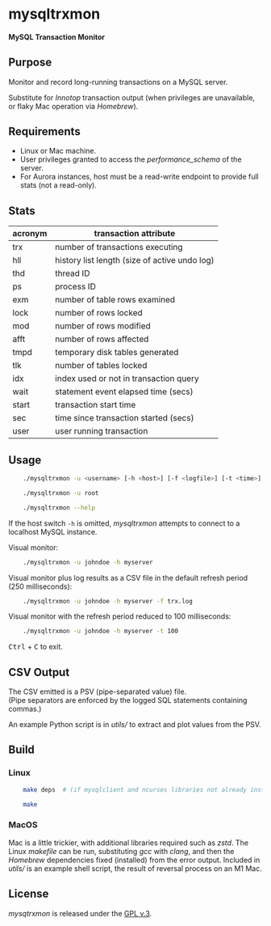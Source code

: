 
# mysqltrxmon

#### MySQL Transaction Monitor


## Purpose

Monitor and record long-running transactions on a MySQL server.

Substitute for *Innotop* transaction output (when privileges are unavailable, or flaky Mac operation via *Homebrew*).


## Requirements

+ Linux or Mac machine.
+ User privileges granted to access the *performance_schema* of the server.
+ For Aurora instances, host must be a read-write endpoint to provide full stats (not a read-only).


## Stats

| acronym | transaction attribute                         |
| ------- | --------------------------------------------- |
| trx     | number of transactions executing              |
| hll     | history list length (size of active undo log) |
| thd     | thread ID                                     |
| ps      | process ID                                    |
| exm     | number of table rows examined                 |
| lock    | number of rows locked                         |
| mod     | number of rows modified                       |
| afft    | number of rows affected                       |
| tmpd    | temporary disk tables generated               |
| tlk     | number of tables locked                       |
| idx     | index used or not in transaction query        |
| wait    | statement event elapsed time (secs)           |
| start   | transaction start time                        |
| sec     | time since transaction started (secs)         |
| user    | user running transaction                      |


## Usage

```bash
    ./mysqltrxmon -u <username> [-h <host>] [-f <logfile>] [-t <time>] [-p <port>]

    ./mysqltrxmon -u root

    ./mysqltrxmon --help
```

If the host switch `-h` is omitted, *mysqltrxmon* attempts to connect to a localhost MySQL instance.


Visual monitor:

```bash
    ./mysqltrxmon -u johndoe -h myserver
```

Visual monitor plus log results as a CSV file in the default refresh period (250 milliseconds):

```bash
    ./mysqltrxmon -u johndoe -h myserver -f trx.log
```

Visual monitor with the refresh period reduced to 100 milliseconds:

```bash
    ./mysqltrxmon -u johndoe -h myserver -t 100
```


<kbd>Ctrl</kbd> + <kbd>C</kbd> to exit.


## CSV Output

The CSV emitted is a PSV (pipe-separated value) file.  
(Pipe separators are enforced by the logged SQL statements containing commas.)

An example Python script is in *utils/* to extract and plot values from the PSV.


## Build

### Linux

```bash
    make deps  # (if mysqlclient and ncurses libraries not already installed)

    make
```

### MacOS

Mac is a little trickier, with additional libraries required such as *zstd*. The Linux *makefile* can be run, substituting *gcc* with *clang*, and then the *Homebrew* dependencies fixed (installed) from the error output. Included in *utils/* is an example shell script, the result of  reversal process on an M1 Mac.


## License

*mysqtrxmon* is released under the [GPL v.3](https://www.gnu.org/licenses/gpl-3.0.html).
